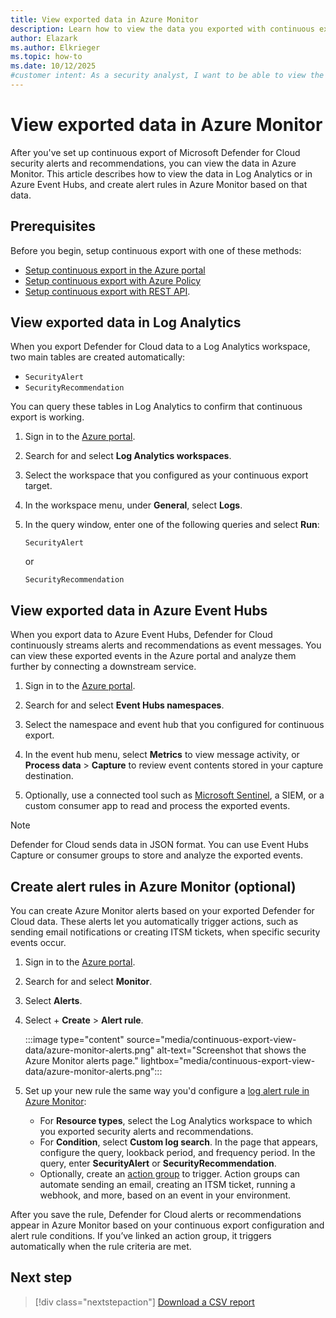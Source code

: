 ```yaml
---
title: View exported data in Azure Monitor
description: Learn how to view the data you exported with continuous export in Azure Monitor and analyze it effectively.
author: Elazark
ms.author: Elkrieger
ms.topic: how-to
ms.date: 10/12/2025
#customer intent: As a security analyst, I want to be able to view the exported data in Azure Monitor so that I can analyze and respond to security alerts and recommendations effectively.
---
```


# View exported data in Azure Monitor

After you've set up continuous export of Microsoft Defender for Cloud security alerts and recommendations, you can view the data in Azure Monitor. This article describes how to view the data in Log Analytics or in Azure Event Hubs, and create alert rules in Azure Monitor based on that data.

## Prerequisites

Before you begin, setup continuous export with one of these methods:

- [Setup continuous export in the Azure portal](continuous-export.md) 
- [Setup continuous export with Azure Policy](continuous-export-azure-policy.md)
- [Setup continuous export with REST API](continuous-export-rest-api.md).

## View exported data in Log Analytics

When you export Defender for Cloud data to a Log Analytics workspace, two main tables are created automatically:

- `SecurityAlert`
- `SecurityRecommendation`

You can query these tables in Log Analytics to confirm that continuous export is working.

1. Sign in to the [Azure portal](https://portal.azure.com/).

1. Search for and select **Log Analytics workspaces**. 

1. Select the workspace that you configured as your continuous export target.  

1. In the workspace menu, under **General**, select **Logs**.  

1. In the query window, enter one of the following queries and select **Run**:

    ```kusto
    SecurityAlert
    ```
    
    or 
    
    ```kusto
    SecurityRecommendation
    ```

## View exported data in Azure Event Hubs

When you export data to Azure Event Hubs, Defender for Cloud continuously streams alerts and recommendations as event messages. You can view these exported events in the Azure portal and analyze them further by connecting a downstream service.

1. Sign in to the [Azure portal](https://portal.azure.com/).

1. Search for and select **Event Hubs namespaces**.

1. Select the namespace and event hub that you configured for continuous export.

1. In the event hub menu, select **Metrics** to view message activity, or **Process data** > **Capture** to review event contents stored in your capture destination.

1. Optionally, use a connected tool such as [Microsoft Sentinel](/azure/sentinel/), a SIEM, or a custom consumer app to read and process the exported events.

> [!NOTE]
> Defender for Cloud sends data in JSON format. You can use Event Hubs Capture or consumer groups to store and analyze the exported events.

## Create alert rules in Azure Monitor (optional)

You can create Azure Monitor alerts based on your exported Defender for Cloud data. These alerts let you automatically trigger actions, such as sending email notifications or creating ITSM tickets, when specific security events occur.

1. Sign in to the [Azure portal](https://portal.azure.com/).

1. Search for and select **Monitor**.

1. Select **Alerts**.

1. Select + **Create** > **Alert rule**.

    :::image type="content" source="media/continuous-export-view-data/azure-monitor-alerts.png" alt-text="Screenshot that shows the Azure Monitor alerts page." lightbox="media/continuous-export-view-data/azure-monitor-alerts.png":::

1. Set up your new rule the same way you'd configure a [log alert rule in Azure Monitor](/azure/azure-monitor/alerts/alerts-unified-log):

    - For **Resource types**, select the Log Analytics workspace to which you exported security alerts and recommendations.
    - For **Condition**, select **Custom log search**. In the page that appears, configure the query, lookback period, and frequency period. In the query, enter **SecurityAlert** or **SecurityRecommendation**. 
    - Optionally, create an [action group](/azure/azure-monitor/alerts/action-groups) to trigger. Action groups can automate sending an email, creating an ITSM ticket, running a webhook, and more, based on an event in your environment.
    
After you save the rule, Defender for Cloud alerts or recommendations appear in Azure Monitor based on your continuous export configuration and alert rule conditions. If you’ve linked an action group, it triggers automatically when the rule criteria are met.

## Next step

> [!div class="nextstepaction"]
> [Download a CSV report](export-alerts-to-csv.md)
